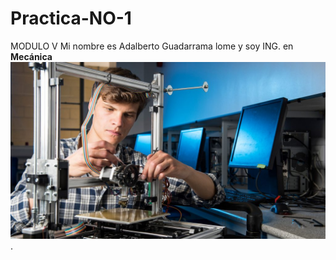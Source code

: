 # Practica-NO-1
MODULO V 
Mi nombre es Adalberto Guadarrama lome y soy ING. en **Mecánica**
![.](https://github.com/AdalGuadarrama/Practica-NO-1/blob/main/ing%20mecanico.jpg).
